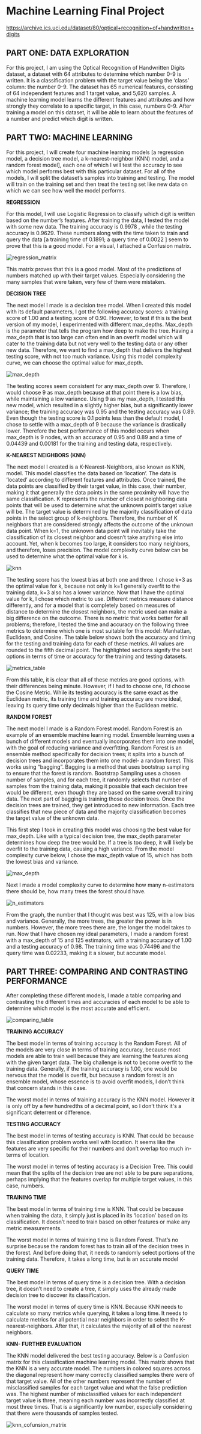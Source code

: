 
# Machine Learning Final Project


https://archive.ics.uci.edu/dataset/80/optical+recognition+of+handwritten+digits

## PART ONE: DATA EXPLORATION

For this project, I am using the Optical Recognition of Handwritten Digits dataset, a dataset with 64 attributes to determine which number 0-9 is written. It is a classification problem with the target value being the ‘class’ column: the number 0-9. The dataset has 65 numerical features, consisting of 64 independent features and 1 target value, and 5,620 samples. A machine learning model learns the different features and attributes and how strongly they correlate to a specific target, in this case, numbers 0-9. After training a model on this dataset, it will be able to learn about the features of a number and predict which digit is written. 

## PART TWO: MACHINE LEARNING

For this project, I will create four machine learning models [a regression model, a decision tree model, a k-nearest-neighbor (KNN) model, and a random forest model], each one of which I will test the accuracy to see which model performs best with this particular dataset. For all of the models, I will split the dataset’s samples into training and testing. The model will train on the training set and then treat the testing set like new data on which we can see how well the model performs. 

**REGRESSION**

For this model, I will use Logistic Regression to classify which digit is written based on the number’s features. After training the data, I tested the model with some new data. The training accuracy is 0.9978 , while the testing accuracy is 0.9629. These numbers along with the time taken to train and query the data [a training time of 0.1891; a query time of 0.0022 ] seem to prove that this is a good model. For a visual, I attached a Confusion matrix. 


![regression_matrix](ml_regression.png)

This matrix proves that this is a good model. Most of the predictions of numbers matched up with their target values. Especially considering the many samples that were taken, very few of them were mistaken.


**DECISION TREE**

The next model I made is a decision tree model. When I created this model with its default parameters, I got the following accuracy scores: a training score of 1.00 and a testing score of 0.90.  However, to test if this is the best version of my model, I experimented with different max_depths. Max_depth is the parameter that tells the program how deep to make the tree. Having a max_depth that is too large can often end in an overfit model which will cater to the training data but not very well to the testing data or any other new data. Therefore, we want to find a max_depth that delivers the highest testing score, with not too much variance. Using this model complexity curve, we can choose the optimal value for max_depth.

![max_depth](ml_max_depth.png)

The testing scores seem consistent for any max_depth over 9. Therefore, I would choose 9 as max_depth because at that point there is a low bias, while maintaining a low variance. Using 9 as my max_depth, I tested this new model, which resulted in a slightly higher bias, but a significantly lower variance; the training accuracy was 0.95 and the testing accuracy was 0.89.  Even though the testing score is 0.1 points less than the default model, I chose to settle with a max_depth of 9 because the variance is drastically lower. Therefore the best performance of this model occurs when max_depth is 9 nodes, with an accuracy of 0.95 and 0.89 and a time of 0.04439 and 0.00181 for the training and testing data, respectively. 


**K-NEAREST NEIGHBORS (KNN)**

The next model I created is a K-Nearest-Neighbors, also known as KNN, model. This model classifies the data based on ‘location’. The data is ‘located’ according to different features and attributes. Once trained, the data points are classified by their target value, in this case, their number, making it that generally the data points in the same proximity will have the same classification. K represents the number of closest neighboring data points that will be used to determine what the unknown point’s target value will be. The target value is determined by the majority classification of data points in the select group of k-neighbors. Therefore, the number of K neighbors that are considered strongly affects the outcome of the unknown data point. When k=1, the unknown data point will inevitably take the classification of its closest neighbor and doesn’t take anything else into account. Yet, when k becomes too large, it considers too many neighbors, and therefore, loses precision. The model complexity curve below can be used to determine what the optimal value for k is. 

![knn](ml_knn.png)

The testing score has the lowest bias at both one and three. I chose k=3 as the optimal value for k, because not only is k=1 generally overfit to the training data, k=3 also has a lower variance. Now that I have the optimal value for k, I chose which metric to use. Different metrics measure distance differently, and for a model that is completely based on measures of distance to determine the closest neighbors, the metric used can make a big difference on the outcome. There is no metric that works better for all problems; therefore, I tested the time and accuracy on the following three metrics to determine which one is most suitable for this model: Manhattan, Euclidean, and Cosine. The table below shows both the accuracy and timing for the testing and training data for each of these metrics. 
All values are rounded to the fifth decimal point. The highlighted sections signify the best options in terms of time or accuracy for the training and testing datasets.

![metrics_table](ml_metrics_table.png)

From this table, it is clear that all of these metrics are good options, with their differences being minute. However, if I had to choose one, I’d choose the Cosine Metric. While its testing accuracy is the same exact as the Euclidean metric, its training time and training accuracy are more ideal, leaving its query time only decimals higher than the Euclidean metric.


**RANDOM FOREST**

The next model I made is a Random Forest model. Random Forest is an example of an ensemble machine learning model. Ensemble learning uses a bunch of different models and eventually incorporates them into one model, with the goal of reducing variance and overfitting. Random Forest is an ensemble method specifically for decision trees; it splits into a bunch of decision trees and incorporates them into one model- a random forest. This works using “bagging”. Bagging is a method that uses bootstrap sampling to ensure that the forest is random. Bootstrap Sampling uses a chosen number of samples, and for each tree, it randomly selects that number of samples from the training data, making it possible that each decision tree would be different, even though they are based on the same overall training data. The next part of bagging is training those decision trees. Once the decision trees are trained, they get introduced to new information. Each tree classifies that new piece of data and the majority classification becomes the target value of the unknown data. 

This first step I took in creating this model was choosing the best value for max_depth. Like with a typical decision tree, the max_depth parameter determines how deep the tree would be. If a tree is too deep, it will likely be overfit to the training data, causing a high variance. From the model complexity curve below, I chose the max_depth value of 15, which has both the lowest bias and variance.

![max_depth](ml_max_depth2.png)

Next I made a model complexity curve to determine how many n-estimators there should be, how many trees the forest should have. 

![n_estimators](ml_n_estimators.png)

From the graph, the number that I thought was best was 125, with a low bias and variance. Generally, the more trees, the greater the power is in numbers. However, the more trees there are, the longer the model takes to run. Now that I have chosen my ideal parameters, I made a random forest with a max_depth of 15 and 125 estimators, with a training accuracy of 1.00 and a testing accuracy of 0.98. The training time was 0.74496 and the query time was 0.02233, making it a slower, but accurate model. 


## PART THREE: COMPARING AND CONTRASTING PERFORMANCE

After completing these different models, I made a table comparing and contrasting the different times and accuracies of each model to be able to determine which model is the most accurate and efficient. 

![comparing_table](ml_comparing_results.png)

**TRAINING ACCURACY**

The best model in terms of training accuracy is the Random Forest. All of the models are very close in terms of training accuracy, because most models are able to train well because they are learning the features along with the given target data. The big challenge is not to become overfit to the training data. Generally, if the training accuracy is 1.00, one would be nervous that the model is overfit, but because a random forest is an ensemble model, whose essence is to avoid overfit models, I don’t think that concern stands in this case. 

The worst model in terms of training accuracy is the KNN model. However it is only off by a few hundredths of a decimal point, so I don’t think it's a significant deterrent or difference.

**TESTING ACCURACY**

The best model in terms of testing accuracy is KNN. That could be because this classification problem works well with location. It seems like the features are very specific for their numbers and don’t overlap too much in-terms of location. 

The worst model in terms of testing accuracy is a Decision Tree. This could mean that the splits of the decision tree are not able to be pure separations, perhaps implying that the features overlap for multiple target values, in this case, numbers.

**TRAINING TIME**

The best model in terms of training time is KNN. That could be because when training the data, it simply just is placed in its ‘location’ based on its classification. It doesn’t need to train based on other features or make any metric measurements. 

The worst model in terms of training time is Random Forest. That’s no surprise because the random forest has to train all of the decision trees in the forest. And before doing that, it needs to randomly select portions of the training data. Therefore, it takes a long time, but is an accurate model

**QUERY TIME**

The best model in terms of query time is a decision tree. With a decision tree, it doesn’t need to create a tree, it simply uses the already made decision tree to discover its classification. 

The worst model in terms of query time is KNN. Because KNN needs to calculate so many metrics while querying, it takes a long time. It needs to calculate metrics for all potential near neighbors in order to select the K-nearest-neighbors. After that, it calculates the majority of all of the nearest neighbors.

**KNN- FURTHER EVALUATION**

The KNN model delivered the best testing accuracy. Below is a Confusion matrix for this classification machine learning model. This matrix shows that the KNN is a very accurate model. The numbers in colored squares across the diagonal represent how many correctly classified samples there were of that target value. All of the other numbers represent the number of misclassified samples for each target value and what the false prediction was. The highest number of misclassified values for each independent target value is three, meaning each number was incorrectly classified at most three times. That is a significantly low number, especially considering that there were thousands of samples tested. 

![knn_cofunsion_matrix](ml_confusion_knn.png)
